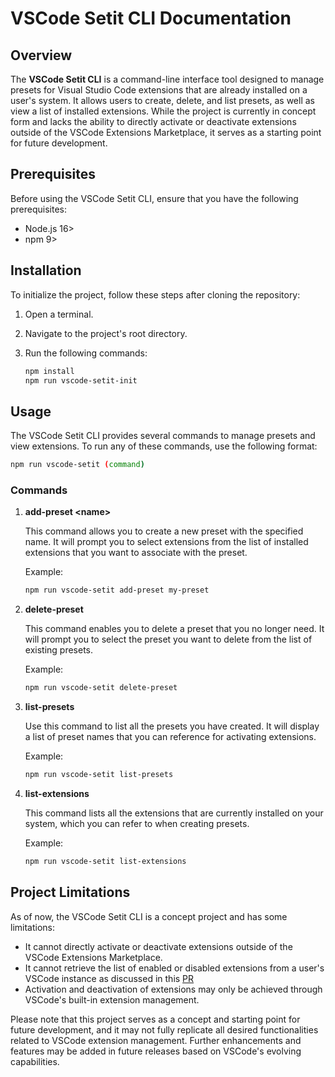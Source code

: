 # VSCode Setit CLI Documentation

## Overview

The **VSCode Setit CLI** is a command-line interface tool designed to manage presets for Visual Studio Code extensions that are already installed on a user's system. It allows users to create, delete, and list presets, as well as view a list of installed extensions. While the project is currently in concept form and lacks the ability to directly activate or deactivate extensions outside of the VSCode Extensions Marketplace, it serves as a starting point for future development.

## Prerequisites

Before using the VSCode Setit CLI, ensure that you have the following prerequisites:

- Node.js 16>
- npm 9> 

## Installation

To initialize the project, follow these steps after cloning the repository:

1. Open a terminal.
2. Navigate to the project's root directory.
3. Run the following commands:

   ```bash
   npm install
   npm run vscode-setit-init
   ```
   
## Usage

The VSCode Setit CLI provides several commands to manage presets and view extensions. To run any of these commands, use the following format:

```bash
npm run vscode-setit (command)
```

### Commands

1. **add-preset \<name\>**

   This command allows you to create a new preset with the specified name. It will prompt you to select extensions from the list of installed extensions that you want to associate with the preset.

   Example:
   ```bash
   npm run vscode-setit add-preset my-preset
   ```

2. **delete-preset**

   This command enables you to delete a preset that you no longer need. It will prompt you to select the preset you want to delete from the list of existing presets.

   Example:
   ```bash
   npm run vscode-setit delete-preset
   ```

3. **list-presets**

   Use this command to list all the presets you have created. It will display a list of preset names that you can reference for activating extensions.

   Example:
   ```bash
   npm run vscode-setit list-presets
   ```

4. **list-extensions**

   This command lists all the extensions that are currently installed on your system, which you can refer to when creating presets.

   Example:
   ```bash
   npm run vscode-setit list-extensions
   ```

## Project Limitations

As of now, the VSCode Setit CLI is a concept project and has some limitations:

- It cannot directly activate or deactivate extensions outside of the VSCode Extensions Marketplace.
- It cannot retrieve the list of enabled or disabled extensions from a user's VSCode instance as discussed in this [PR][] 
- Activation and deactivation of extensions may only be achieved through VSCode's built-in extension management.

Please note that this project serves as a concept and starting point for future development, and it may not fully replicate all desired functionalities related to VSCode extension management. Further enhancements and features may be added in future releases based on VSCode's evolving capabilities.

[PR]: https://github.com/microsoft/vscode/pull/93967.
